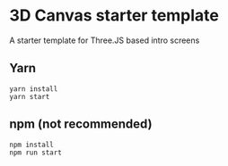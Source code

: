 # 3D Canvas starter template
A starter template for Three.JS based intro screens


## Yarn
```
yarn install
yarn start
```

## npm (not recommended)
```
npm install
npm run start
```
